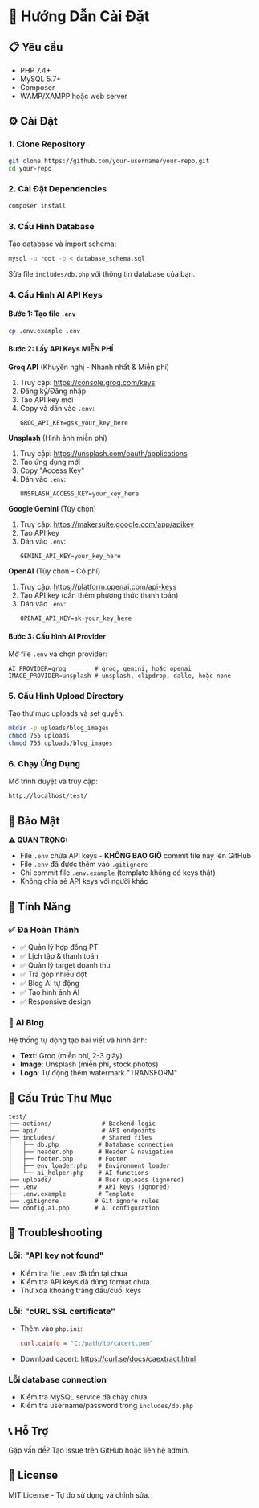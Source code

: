 # 🚀 Hướng Dẫn Cài Đặt

## 📋 Yêu cầu
- PHP 7.4+
- MySQL 5.7+
- Composer
- WAMP/XAMPP hoặc web server

## ⚙️ Cài Đặt

### 1. Clone Repository
```bash
git clone https://github.com/your-username/your-repo.git
cd your-repo
```

### 2. Cài Đặt Dependencies
```bash
composer install
```

### 3. Cấu Hình Database
Tạo database và import schema:
```bash
mysql -u root -p < database_schema.sql
```

Sửa file `includes/db.php` với thông tin database của bạn.

### 4. Cấu Hình AI API Keys

#### Bước 1: Tạo file `.env`
```bash
cp .env.example .env
```

#### Bước 2: Lấy API Keys MIỄN PHÍ

**Groq API** (Khuyến nghị - Nhanh nhất & Miễn phí)
1. Truy cập: https://console.groq.com/keys
2. Đăng ký/Đăng nhập
3. Tạo API key mới
4. Copy và dán vào `.env`:
   ```
   GROQ_API_KEY=gsk_your_key_here
   ```

**Unsplash** (Hình ảnh miễn phí)
1. Truy cập: https://unsplash.com/oauth/applications
2. Tạo ứng dụng mới
3. Copy "Access Key"
4. Dán vào `.env`:
   ```
   UNSPLASH_ACCESS_KEY=your_key_here
   ```

**Google Gemini** (Tùy chọn)
1. Truy cập: https://makersuite.google.com/app/apikey
2. Tạo API key
3. Dán vào `.env`:
   ```
   GEMINI_API_KEY=your_key_here
   ```

**OpenAI** (Tùy chọn - Có phí)
1. Truy cập: https://platform.openai.com/api-keys
2. Tạo API key (cần thêm phương thức thanh toán)
3. Dán vào `.env`:
   ```
   OPENAI_API_KEY=sk-your_key_here
   ```

#### Bước 3: Cấu hình AI Provider
Mở file `.env` và chọn provider:
```
AI_PROVIDER=groq        # groq, gemini, hoặc openai
IMAGE_PROVIDER=unsplash # unsplash, clipdrop, dalle, hoặc none
```

### 5. Cấu Hình Upload Directory
Tạo thư mục uploads và set quyền:
```bash
mkdir -p uploads/blog_images
chmod 755 uploads
chmod 755 uploads/blog_images
```

### 6. Chạy Ứng Dụng
Mở trình duyệt và truy cập:
```
http://localhost/test/
```

## 🔐 Bảo Mật

**⚠️ QUAN TRỌNG:**
- File `.env` chứa API keys - **KHÔNG BAO GIỜ** commit file này lên GitHub
- File `.env` đã được thêm vào `.gitignore`
- Chỉ commit file `.env.example` (template không có keys thật)
- Không chia sẻ API keys với người khác

## 🎯 Tính Năng

### ✅ Đã Hoàn Thành
- ✅ Quản lý hợp đồng PT
- ✅ Lịch tập & thanh toán
- ✅ Quản lý target doanh thu
- ✅ Trả góp nhiều đợt
- ✅ Blog AI tự động
- ✅ Tạo hình ảnh AI
- ✅ Responsive design

### 🤖 AI Blog
Hệ thống tự động tạo bài viết và hình ảnh:
- **Text**: Groq (miễn phí, 2-3 giây)
- **Image**: Unsplash (miễn phí, stock photos)
- **Logo**: Tự động thêm watermark "TRANSFORM"

## 📝 Cấu Trúc Thư Mục
```
test/
├── actions/              # Backend logic
├── api/                  # API endpoints
├── includes/             # Shared files
│   ├── db.php           # Database connection
│   ├── header.php       # Header & navigation
│   ├── footer.php       # Footer
│   ├── env_loader.php   # Environment loader
│   └── ai_helper.php    # AI functions
├── uploads/             # User uploads (ignored)
├── .env                 # API keys (ignored)
├── .env.example         # Template
├── .gitignore          # Git ignore rules
└── config.ai.php       # AI configuration
```

## 🐛 Troubleshooting

### Lỗi: "API key not found"
- Kiểm tra file `.env` đã tồn tại chưa
- Kiểm tra API keys đã đúng format chưa
- Thử xóa khoảng trắng đầu/cuối keys

### Lỗi: "cURL SSL certificate"
- Thêm vào `php.ini`:
  ```ini
  curl.cainfo = "C:/path/to/cacert.pem"
  ```
- Download cacert: https://curl.se/docs/caextract.html

### Lỗi database connection
- Kiểm tra MySQL service đã chạy chưa
- Kiểm tra username/password trong `includes/db.php`

## 📞 Hỗ Trợ
Gặp vấn đề? Tạo issue trên GitHub hoặc liên hệ admin.

## 📄 License
MIT License - Tự do sử dụng và chỉnh sửa.

